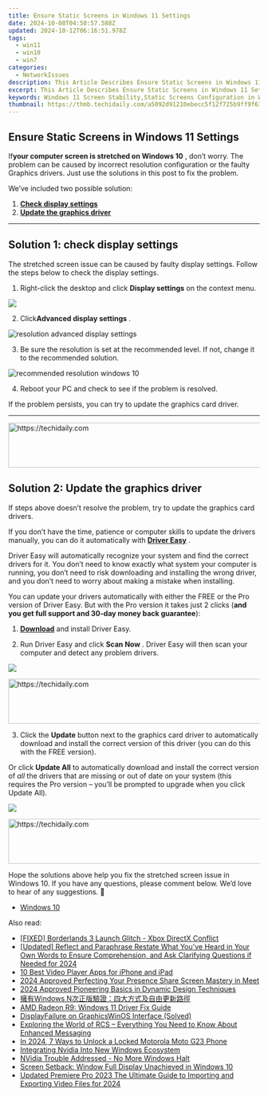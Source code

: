 ```yaml
---
title: Ensure Static Screens in Windows 11 Settings
date: 2024-10-08T04:50:57.588Z
updated: 2024-10-12T06:16:51.978Z
tags:
  - win11
  - win10
  - win7
categories:
  - NetworkIssues
description: This Article Describes Ensure Static Screens in Windows 11 Settings
excerpt: This Article Describes Ensure Static Screens in Windows 11 Settings
keywords: Windows 11 Screen Stability,Static Screens Configuration in Windows 11,Windows 11 No Movable Displays,Static Display Settings in Windows 11,Windows 11 Fixed Screen Mode,Ensure Immutable Screens on Windows 11,Windows 11 No-Movable Display Configuration
thumbnail: https://thmb.techidaily.com/a5092d91210ebecc5f12f725b9ff9f61857216831313f94623bfe4b3f692f3df.jpg
---
```


## Ensure Static Screens in Windows 11 Settings

 If**your computer screen is stretched on Windows 10** , don’t worry. The problem can be caused by incorrect resolution configuration or the faulty Graphics drivers. Just use the solutions in this post to fix the problem.

We’ve included two possible solution:

1. [**Check display settings**](#solution1)
2. [**Update the graphics driver**](#solution3)

---

## **Solution 1: check display settings**

 The stretched screen issue can be caused by faulty display settings. Follow the steps below to check the display settings.

1) Right-click the desktop and click **Display settings**  on the context menu.

![](https://images.drivereasy.com/wp-content/uploads/2017/11/img_5a17c192b55b7.jpg)

 2) Click**Advanced display settings** .

![resolution advanced display settings](https://images.drivereasy.com/wp-content/uploads/2016/08/resolution-advanced-display-settings-600x564.jpg)

 3) Be sure the resolution is set at the recommended level. If not, change it to the recommended solution.

![recommended resolution windows 10](https://images.drivereasy.com/wp-content/uploads/2016/08/recommended-resolution-windows-10-1-600x561.jpg)

4) Reboot your PC and check to see if the problem is resolved.

If the problem persists, you can try to update the graphics card driver.

---

<!-- affiliate ads begin -->
<a href="https://appsumo.8odi.net/c/5597632/2151893/7443" target="_top" id="2151893">
  <img src="//a.impactradius-go.com/display-ad/7443-2151893" border="0" alt="https://techidaily.com" width="728" height="90"/>
</a>
<img height="0" width="0" src="https://appsumo.8odi.net/i/5597632/2151893/7443" style="position:absolute;visibility:hidden;" border="0" />
<!-- affiliate ads end -->

## **Solution 2: Update the graphics driver**

 If steps above doesn’t resolve the problem, try to update the graphics card drivers.

 If you don’t have the time, patience or computer skills to update the drivers manually, you can do it automatically with **[Driver Easy](https://tools.techidaily.com/drivereasy/download/)**  .

 Driver Easy will automatically recognize your system and find the correct drivers for it. You don’t need to know exactly what system your computer is running, you don’t need to risk downloading and installing the wrong driver, and you don’t need to worry about making a mistake when installing.

 You can update your drivers automatically with either the FREE or the Pro version of Driver Easy. But with the Pro version it takes just 2 clicks (**and you get full support and 30-day money back guarantee**):

 1) **[Download](https://tools.techidaily.com/drivereasy/download/)**   and install Driver Easy.

 2) Run Driver Easy and click **Scan Now** . Driver Easy will then scan your computer and detect any problem drivers.

![](https://images.drivereasy.com/wp-content/uploads/2019/08/image-498.png)

<!-- affiliate ads begin -->
<a href="https://appsumo.8odi.net/c/5597632/2151883/7443" target="_top" id="2151883">
  <img src="//a.impactradius-go.com/display-ad/7443-2151883" border="0" alt="https://techidaily.com" width="728" height="90"/>
</a>
<img height="0" width="0" src="https://appsumo.8odi.net/i/5597632/2151883/7443" style="position:absolute;visibility:hidden;" border="0" />
<!-- affiliate ads end -->

 3) Click the **Update** button next to the graphics card driver to automatically download and install the correct version of this driver (you can do this with the FREE version).

 Or click **Update All**  to automatically download and install the correct version of _all_   the drivers that are missing or out of date on your system (this requires the Pro version – you’ll be prompted to upgrade when you click Update All).

![](https://images.drivereasy.com/wp-content/uploads/2019/08/image-499.png)

<!-- affiliate ads begin -->
<a href="https://ephamedtechinc.pxf.io/c/5597632/2130533/26400" target="_top" id="2130533">
  <img src="//a.impactradius-go.com/display-ad/26400-2130533" border="0" alt="https://techidaily.com" width="728" height="90"/>
</a>
<img height="0" width="0" src="https://ephamedtechinc.pxf.io/i/5597632/2130533/26400" style="position:absolute;visibility:hidden;" border="0" />
<!-- affiliate ads end -->

 Hope the solutions above help you fix the stretched screen issue in Windows 10\. If you have any questions, please comment below. We’d love to hear of any suggestions. 🙂

* [Windows 10](https://tools.techidaily.com/drivereasy/download/)

<ins class="adsbygoogle"
     style="display:block"
     data-ad-format="autorelaxed"
     data-ad-client="ca-pub-7571918770474297"
     data-ad-slot="1223367746"></ins>

<ins class="adsbygoogle"
     style="display:block"
     data-ad-client="ca-pub-7571918770474297"
     data-ad-slot="8358498916"
     data-ad-format="auto"
     data-full-width-responsive="true"></ins>

<span class="atpl-alsoreadstyle">Also read:</span>
<div><ul>
<li><a href="https://network-issues.techidaily.com/fixed-borderlands-3-launch-glitch-xbox-directx-conflict/"><u>[FIXED] Borderlands 3 Launch Glitch - Xbox DirectX Conflict</u></a></li>
<li><a href="https://article-knowledge.techidaily.com/updated-reflect-and-paraphrase-restate-what-youve-heard-in-your-own-words-to-ensure-comprehension-and-ask-clarifying-questions-if-needed-for-2024/"><u>[Updated] Reflect and Paraphrase Restate What You've Heard in Your Own Words to Ensure Comprehension, and Ask Clarifying Questions if Needed for 2024</u></a></li>
<li><a href="https://fox-hovers.techidaily.com/10-best-video-player-apps-for-iphone-and-ipad/"><u>10 Best Video Player Apps for iPhone and iPad</u></a></li>
<li><a href="https://remote-screen-capture.techidaily.com/2024-approved-perfecting-your-presence-share-screen-mastery-in-meet/"><u>2024 Approved Perfecting Your Presence Share Screen Mastery in Meet</u></a></li>
<li><a href="https://fox-info.techidaily.com/2024-approved-pioneering-basics-in-dynamic-design-techniques/"><u>2024 Approved Pioneering Basics in Dynamic Design Techniques</u></a></li>
<li><a href="https://some-guidance.techidaily.com/windows-n/"><u>擁有Windows N次正版驗證：四大方式及自由更新路徑</u></a></li>
<li><a href="https://network-issues.techidaily.com/amd-radeon-r9-windows-11-driver-fix-guide/"><u>AMD Radeon R9: Windows 11 Driver Fix Guide</u></a></li>
<li><a href="https://network-issues.techidaily.com/displayfailure-on-graphicswinos-interface-solved/"><u>DisplayFailure on GraphicsWinOS Interface (Solved)</u></a></li>
<li><a href="https://techtrends.techidaily.com/exploring-the-world-of-rcs-everything-you-need-to-know-about-enhanced-messaging/"><u>Exploring the World of RCS – Everything You Need to Know About Enhanced Messaging</u></a></li>
<li><a href="https://android-unlock.techidaily.com/in-2024-7-ways-to-unlock-a-locked-motorola-moto-g23-phone-by-drfone-android/"><u>In 2024, 7 Ways to Unlock a Locked Motorola Moto G23 Phone</u></a></li>
<li><a href="https://network-issues.techidaily.com/integrating-nvidia-into-new-windows-ecosystem/"><u>Integrating Nvidia Into New Windows Ecosystem</u></a></li>
<li><a href="https://network-issues.techidaily.com/nvidia-trouble-addressed-no-more-windows-halt/"><u>NVidia Trouble Addressed - No More Windows Halt</u></a></li>
<li><a href="https://network-issues.techidaily.com/screen-setback-window-full-display-unachieved-in-windows-10/"><u>Screen Setback: Window Full Display Unachieved in Windows 10</u></a></li>
<li><a href="https://video-content-creator.techidaily.com/updated-premiere-pro-2023-the-ultimate-guide-to-importing-and-exporting-video-files-for-2024/"><u>Updated Premiere Pro 2023 The Ultimate Guide to Importing and Exporting Video Files for 2024</u></a></li>
</ul></div>

